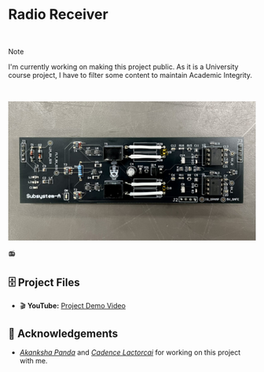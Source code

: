 # Radio Receiver

<br>

> [!NOTE]
> I'm currently working on making this project public. As it is a University course project, I have to filter some content to maintain Academic Integrity. 

<br>

![head](https://github.com/thejoonho/radio-receiver/blob/main/images/radio-receiver.jpeg)

📻 <project description>

## 🗄️ Project Files
<!-- - 🪄 **Altium Designer:** [Radio Receiver]() -->
<!-- - 📑 **Google Doc:** [Project Documentation]() -->
- 🎬 **YouTube:** [Project Demo Video](https://www.youtube.com/watch?v=JGLR_uTyv3c)

## 💐 Acknowledgements

- *[Akanksha Panda](https://www.linkedin.com/in/akanksha-panda0/)* and *[Cadence Lactorcai](https://www.linkedin.com/in/cadence-latorcai/)* for working on this project with me. 

